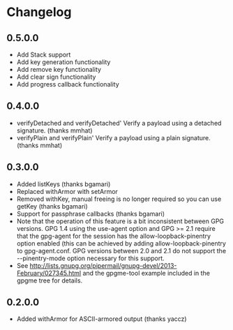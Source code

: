 # Changelog

## 0.5.0.0
- Add Stack support
- Add key generation functionality
- Add remove key functionality
- Add clear sign functionality
- Add progress callback functionality

## 0.4.0.0
- verifyDetached and verifyDetached' Verify a payload using a detached signature. (thanks mmhat)
- verifyPlain and verifyPlain' Verify a payload using a plain signature. (thanks mmhat)

## 0.3.0.0
- Added listKeys (thanks bgamari)
- Replaced withArmor with setArmor
- Removed withKey, manual freeing is no longer required so you can use getKey (thanks bgamari)
- Support for passphrase callbacks (thanks bgamari)
 - Note that the operation of this feature is a bit inconsistent between GPG versions. GPG 1.4 using the use-agent option and GPG >= 2.1 require that the gpg-agent for the session has the allow-loopback-pinentry option enabled (this can be achieved by adding allow-loopback-pinentry to gpg-agent.conf. GPG versions between 2.0 and 2.1 do not support the --pinentry-mode option necessary for this support.
 - See http://lists.gnupg.org/pipermail/gnupg-devel/2013-February/027345.html and the gpgme-tool example included in the gpgme tree for details.

## 0.2.0.0
- Added withArmor for ASCII-armored output (thanks yaccz)
